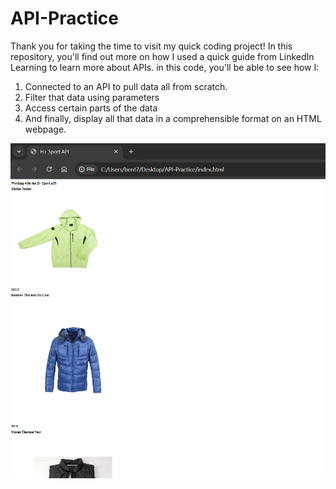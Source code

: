 # API-Practice

Thank you for taking the time to visit my quick coding project! In this repository, you'll find out more on how I used a quick guide from LinkedIn Learning to learn more about APIs. in this code, you'll be able to see how I:
1) Connected to an API to pull data all from scratch.
2) Filter that data using parameters
3) Access certain parts of the data
4) And finally, display all that data in a comprehensible format on an HTML webpage.


![API Practice Image](apipractice/api-practice-img.png)
